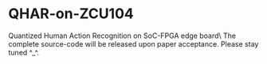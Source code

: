 # QHAR-on-ZCU104
Quantized Human Action Recognition on SoC-FPGA edge board\ 
The complete source-code will be released upon paper acceptance. Please stay tuned ^_^.
